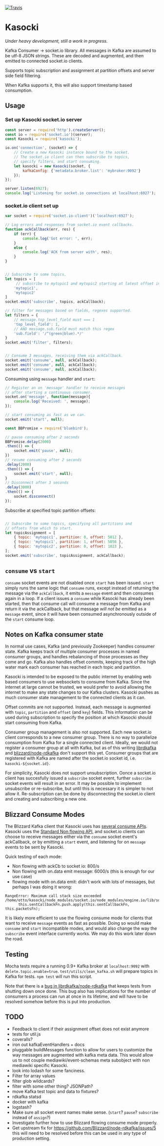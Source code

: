[![Travis](https://travis-ci.org/ottomata/kasocki.svg?branch=master)](https://travis-ci.org/ottomata/kasocki)

# Kasocki
_Under heavy development, still a work in progress._

Kafka Consumer -> socket.io library.  All messages in Kafka are assumed to be
utf-8 JSON strings.  These are decoded and augmented, and then emitted
to connected socket.io clients.

Supports topic subscription and assignment at partition offsets and server side field filtering.

When Kafka supports it, this will also support timestamp based consumption.

## Usage

### Set up Kasocki socket.io server

```javascript
const server = require('http').createServer();
const io = require('socket.io')(server);
const Kasocki = require('kasocki');

io.on('connection', (socket) => {
    // Create a new Kasocki instance bound to the socket.
    // The socket.io client can then subscribe to topics,
    // specify filters, and start consuming.
    let kasocki = new Kasocki(socket, {
        kafkaConfig: {'metadata.broker.list': 'mybroker:9092'}
    });
});

server.listen(6927);
console.log('Listening for socket.io connections at localhost:6927');
```

### socket.io client set up

```javascript
var socket = require('socket.io-client')('localhost:6927');

// Log errors and responses from socket.io event callbacks.
function ackCallback(err, res) {
    if (err) {
        console.log('Got error: ', err);
    }
    else {
        console.log('ACK from server with', res);
    }
}


// Subscribe to some topics.
let topics = [
     // subscribe to mytopic1 and mytopic2 starting at latest offset in each
    'mytopic1',
    'mytopic2'
]
socket.emit('subscribe', topics, ackCallback);

// filter for messages based on fields, regexes supported.
let filters = {
    // message.top_level_field must === 1
    'top_level_field': 1,
    // AND message.sub.field must match this regex
    'sub.field': '/^(green|blue).*/'
}
socket.emit('filter', filters);


// Consume 3 messages, receiving them via ackCallback.
socket.emit('consume', null, ackCallback);
socket.emit('consume', null, ackCallback);
socket.emit('consume', null, ackCallback);
```


Consuming using `message` handler and `start`:
```javascript
// Register an on 'message' handler to receive messages
// after starting a continuous consumer.
socket.on('message', function(message){
    console.log('Received: ', message);
});

// start consuming as fast as we can.
socket.emit('start', null);

const BBPromise = require('bluebird');

// pause consuming after 2 seconds
BBPromise.delay(2000)
.then(() => {
    socket.emit('pause', null);
})
// resume consuming after 2 seconds
.delay(2000)
.then(() => {
    socket.emit('start', null);
}
// Disconnect after 3 seconds
.delay(3000)
.then(() => {
    socket.disconnect()
});

```

Subscribe at specified topic partition offsets:
```javascript

// Subscribe to some topics, specifying all partitions and
// offsets from which to start.
let topicAssignment = [
    { topic: 'mytopic1', partition: 0, offset: 5012 },
    { topic: 'mytopic1', partition: 1, offset: 5056 },
    { topic: 'mytopic2', partition: 0, offset: 1023 },
];
socket.emit('subscribe', topicAssignment, ackCallback);
```


## `consume` vs `start`

`consume` socket events are not disabled once `start` has been issued.
`start` simply runs the same logic that `consume` runs, except instead of
returning the message via the `ackCallback`, it emits a `message` event
and then consumes again in a loop.
If a client issues a `consume` while Kasocki has already been started,
then that consume call will consume a message from Kafka and return it
via the ackCallback, but that message _will not be_ emitted as a `message`
event, since it will have been consumed asynchronously outside of the
`start` consume loop.


## Notes on Kafka consumer state

In normal use cases, Kafka (and previously Zookeeper) handles consumer state.
Kafka keeps track of multiple consumer processes in named consumer groups, and
handles rebalancing of those processes as they come and go.  Kafka also
handles offset commits, keeping track of the high water mark each consumer
has reached in each topic and partition.

Kasocki is intended to be exposed to the public internet by enabling
web based consumers to use websockets to consume from Kafka.  Since
the internet at large cannot be trusted, we would prefer to avoid allowing
the internet to make any state changes to our Kafka clusters.  Kasocki
pushes as much consumer state management to the connected clients as it can.

Offset commits are not supported.  Instead, each message is augmented with
`topic`, `partition` and `offset` (and `key`) fields.  This information can be
used during subscription to specify the position at which Kasocki should start
consuming from Kafka.

Consumer group management is also not supported.  Each new socket.io client
corresponds to a new consumer group.  There is no way to parallelize
consumption from Kafka for a single connected client.  Ideally, we would not
register a consumer group at all with Kafka, but as of this writing
[librdkafka](https://github.com/Blizzard/node-rdkafka/issues/18) and
[blizzard/node-rdkafka](https://github.com/Blizzard/node-rdkafka/issues/18)
don't support this yet.  Consumer groups that are registered with Kafka
are named after the socket.io socket id, i.e. `kasocki-${socket.id}`.

For simplicity, Kasocki does not support unsubscription.
Oonce a socket.io client has succesfully issued a `subscribe` socket
event, further `subscribe` socket events will result in an error.
It may be possible to implement unsubscribe or re-subscribe, but until
this is necessary it is simpler to not allow it.  Re-subscription can
be done by disconnecting the socket.io client and creating and subscribing
a new one.


## Blizzard Consume Modes
The Blizzard Kafka client that Kasocki uses has
[several consume APIs](https://github.com/Blizzard/node-rdkafka#kafkakafkaconsumer).
Kasocki uses the [Standard Non flowing API](https://github.com/Blizzard/node-rdkafka#standard-api-1),
and socket.io clients can choose to receive messages either via the `consume`
socket event's ackCallback, or by emitting a `start` event, and listening for
on `message` events to be sent by Kasocki.


Quick testing of each mode:
- Non flowing with ackCb to socket io:     800/s
- Non flowing with on.data emit message:  6000/s  (this is enough for our use case)
- flowing mode with on.data emit: didn't work with lots of messages, but
  perhaps I was doing it wrong:

```
RangeError: Maximum call stack size exceeded
/home/otto/kasocki/node_modules/socket.io/node_modules/engine.io/lib/socket.js:413
      this.sentCallbackFn.push.apply(this.sentCallbackFn, this.packetsFn);
```

It is likely more efficient to use the flowing consume mode for clients
that want to receive `message` events as fast as possible.  Doing so
would make `consume` and `start` incompatible modes, and would also
change the way the `subscribe` event interface currently works.  We may
do this work later down the road.


## Testing
Mocha tests require a running 0.9+ Kafka broker at `localhost:9092` with
`delete.topic.enable=true`.  `test/utils/clean_kafka.sh` will prepare
topics in Kafka for tests.  `npm test` will run this script.

Note that there is a
[bug in librdkafka/node-rdkafka](https://github.com/edenhill/librdkafka/issues/775)
that keeps tests from shutting down once done.  This bug also has implications
for the number of consumers a process can run at once in its lifetime,
and will have to be resolved somehow before this is put into production.

## TODO

- Feedback to client if their assignment offset does not exist anymore
- tests for util.js
- coveralls?
- iron out kafkaEventHandlers + docs
- pluggable buildMessages function to allow
  for users to customize the way messages are augmented with kafka meta data.
  This would allow us to not couple mediawiki/event-schemas meta
  subobject with non mediawiki specific Kasocki.
- look into lodash for some fanciness.
- Filter for array values
- filter glob wildcards?
- filter with some other thing?  JSONPath?
- move Kafka test topic and data to fixtures?
- rdkafka statsd
- docker with kafka
- logstash?
- Make sure all socket event names make sense. (`start`? `pause`? `subscribe` instead of `assign`?)
- Investigate further how to use Blizzard flowing consume mode properly.
- Get upstream fix for https://github.com/Blizzard/node-rdkafka/issues/5
  this will need to be resolved before this can be used in any type of production
  setting.
